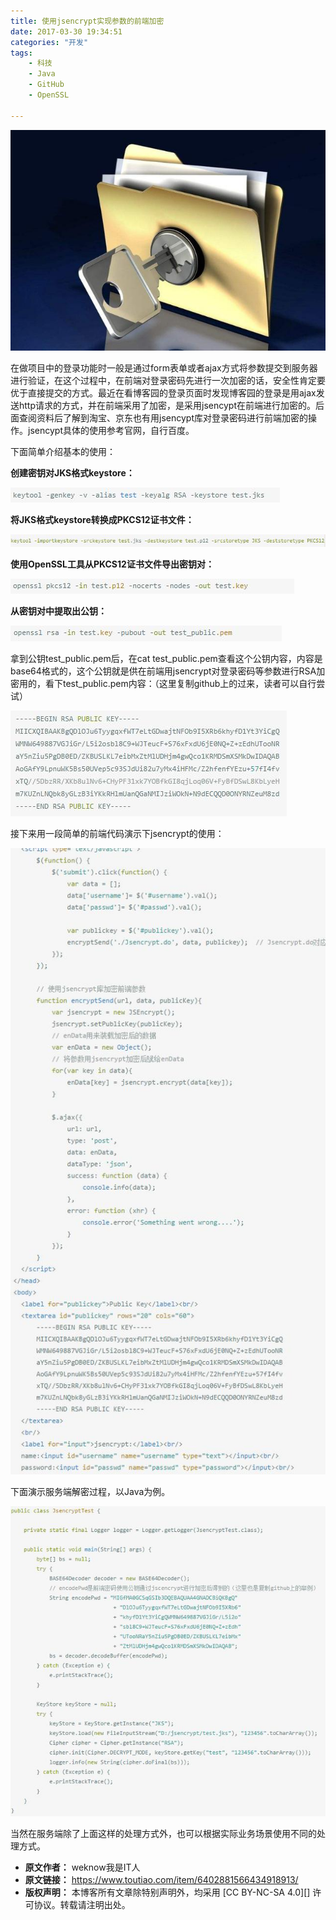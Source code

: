 ```yaml
---
title: 使用jsencrypt实现参数的前端加密
date: 2017-03-30 19:34:51
categories: "开发"
tags:
	- 科技
	- Java
	- GitHub
	- OpenSSL

---
```


![使用jsencrypt实现参数的前端加密][jsencrypt]

在做项目中的登录功能时一般是通过form表单或者ajax方式将参数提交到服务器进行验证，在这个过程中，在前端对登录密码先进行一次加密的话，安全性肯定要优于直接提交的方式。最近在看博客园的登录页面时发现博客园的登录是用ajax发送http请求的方式，并在前端采用了加密，是采用jsencypt在前端进行加密的。后面查阅资料后了解到淘宝、京东也有用jsencypt库对登录密码进行前端加密的操作。jsencypt具体的使用参考官网，自行百度。

下面简单介绍基本的使用：

**创建密钥对JKS格式keystore：**

![使用jsencrypt实现参数的前端加密][jsencrypt 1]

**将JKS格式keystore转换成PKCS12证书文件：**

![使用jsencrypt实现参数的前端加密][jsencrypt 2]

**使用OpenSSL工具从PKCS12证书文件导出密钥对：**

![使用jsencrypt实现参数的前端加密][jsencrypt 3]

**从密钥对中提取出公钥：**

![使用jsencrypt实现参数的前端加密][jsencrypt 4]

拿到公钥test\_public.pem后，在cat test\_public.pem查看这个公钥内容，内容是base64格式的，这个公钥就是供在前端用jsencrypt对登录密码等参数进行RSA加密用的，看下test\_public.pem内容：（这里复制github上的过来，读者可以自行尝试）  


![使用jsencrypt实现参数的前端加密][jsencrypt 5]

接下来用一段简单的前端代码演示下jsencrypt的使用：  


![使用jsencrypt实现参数的前端加密][jsencrypt 6]

下面演示服务端解密过程，以Java为例。  


![使用jsencrypt实现参数的前端加密][jsencrypt 7]

当然在服务端除了上面这样的处理方式外，也可以根据实际业务场景使用不同的处理方式。  



[jsencrypt]: static/resources/crawler/IBEQ-EQUY-EZVA.jpg
[jsencrypt 1]: static/resources/crawler/JUBY-MJFE-7ZBB.jpg
[jsencrypt 2]: static/resources/crawler/FFQU-U3NE-3IQQ.jpg
[jsencrypt 3]: static/resources/crawler/UNRZ-NM2Y-MNY2.jpg
[jsencrypt 4]: static/resources/crawler/BAIQ-EZMJ-AIIV.jpg
[jsencrypt 5]: static/resources/crawler/VYYV-JAZQ-UFFI.jpg
[jsencrypt 6]: static/resources/crawler/6ZEJ-2UBJ-3QMR.jpg
[jsencrypt 7]: static/resources/crawler/ZIMJ-RURV-UZAR.jpg
 *  **原文作者：** weknow我是IT人
 *  **原文链接：** https://www.toutiao.com/item/6402881566434918913/
 *  **版权声明：** 本博客所有文章除特别声明外，均采用 [CC BY-NC-SA 4.0][] 许可协议。转载请注明出处。
